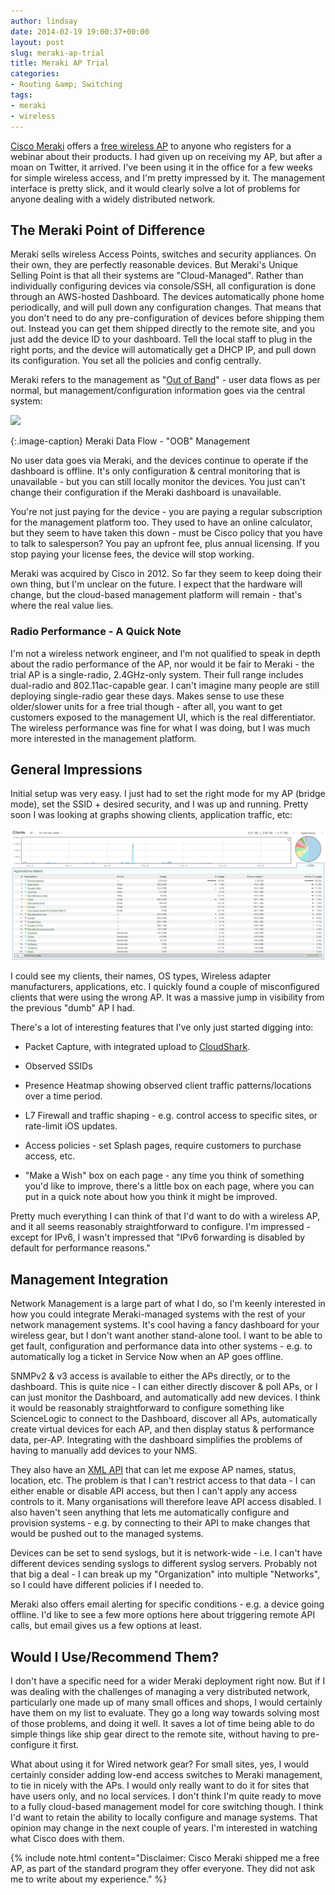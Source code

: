 ```yaml
---
author: lindsay
date: 2014-02-19 19:00:37+00:00
layout: post
slug: meraki-ap-trial
title: Meraki AP Trial
categories:
- Routing &amp; Switching
tags:
- meraki
- wireless
---
```


[Cisco Meraki](http://meraki.cisco.com/) offers a [free wireless AP](https://meraki.cisco.com/lp/free-demo) to anyone who registers for a webinar about their products. I had given up on receiving my AP, but after a moan on Twitter, it arrived. I've been using it in the office for a few weeks for simple wireless access, and I'm pretty impressed by it. The management interface is pretty slick, and it would clearly solve a lot of problems for anyone dealing with a widely distributed network.


## The Meraki Point of Difference

Meraki sells wireless Access Points, switches and security appliances. On their own, they are perfectly reasonable devices. But Meraki's Unique Selling Point is that all their systems are "Cloud-Managed". Rather than individually configuring devices via console/SSH, all configuration is done through an AWS-hosted Dashboard. The devices automatically phone home periodically, and will pull down any configuration changes. That means that you don't need to do any pre-configuration of devices before shipping them out. Instead you can get them shipped directly to the remote site, and you just add the device ID to your dashboard. Tell the local staff to plug in the right ports, and the device will automatically get a DHCP IP, and pull down its configuration. You set all the policies and config centrally.

Meraki refers to the management as "[Out of Band](https://meraki.cisco.com/trust/#oob)" - user data flows as per normal, but management/configuration information goes via the central system:

[![](https://meraki.cisco.com/img/trust/data_flow.png)](https://meraki.cisco.com/img/trust/data_flow.png)

{:.image-caption}
Meraki Data Flow - "OOB" Management

No user data goes via Meraki, and the devices continue to operate if the dashboard is offline. It's only configuration & central monitoring that is unavailable - but you can still locally monitor the devices. You just can't change their configuration if the Meraki dashboard is unavailable.

You're not just paying for the device - you are paying a regular subscription for the management platform too. They used to have an online calculator, but they seem to have taken this down - must be Cisco policy that you have to talk to salesperson? You pay an upfront fee, plus annual licensing. If you stop paying your license fees, the device will stop working.

Meraki was acquired by Cisco in 2012. So far they seem to keep doing their own thing, but I'm unclear on the future. I expect that the hardware will change, but the cloud-based management platform will remain - that's where the real value lies.



### Radio Performance - A Quick Note



I'm not a wireless network engineer, and I'm not qualified to speak in depth about the radio performance of the AP, nor would it be fair to Meraki - the trial AP is a single-radio, 2.4GHz-only system. Their full range includes dual-radio and 802.11ac-capable gear. I can't imagine many people are still deploying single-radio gear these days. Makes sense to use these older/slower units for a free trial though - after all, you want to get customers exposed to the management UI, which is the real differentiator. The wireless performance was fine for what I was doing, but I was much more interested in the management platform.



## General Impressions



Initial setup was very easy. I just had to set the right mode for my AP (bridge mode), set the SSID + desired security, and I was up and running. Pretty soon I was looking at graphs showing clients, application traffic, etc:

[![Meraki Applications](/assets/2014/02/meraki_apps.png)](/assets/2014/02/meraki_apps.png)

I could see my clients, their names, OS types, Wireless adapter manufacturers, applications, etc. I quickly found a couple of misconfigured clients that were using the wrong AP. It was a massive jump in visibility from the previous "dumb" AP I had.

There's a lot of interesting features that I've only just started digging into:




    
  * Packet Capture, with integrated upload to [CloudShark](http://cloudshark.org/).

    
  * Observed SSIDs

    
  * Presence Heatmap showing observed client traffic patterns/locations over a time period.

    
  * L7 Firewall and traffic shaping - e.g. control access to specific sites, or rate-limit iOS updates.

    
  * Access policies - set Splash pages, require customers to purchase access, etc.

    
  * "Make a Wish" box on each page - any time you think of something you'd like to improve, there's a little box on each page, where you can put in a quick note about how you think it might be improved.



Pretty much everything I can think of that I'd want to do with a wireless AP, and it all seems reasonably straightforward to configure. I'm impressed - except for IPv6, I wasn't impressed that "IPv6 forwarding is disabled by default for performance reasons."



## Management Integration



Network Management is a large part of what I do, so I'm keenly interested in how you could integrate Meraki-managed systems with the rest of your network management systems. It's cool having a fancy dashboard for your wireless gear, but I don't want another stand-alone tool. I want to be able to get fault, configuration and performance data into other systems - e.g. to automatically log a ticket in Service Now when an AP goes offline.

SNMPv2 & v3 access is available to either the APs directly, or to the dashboard. This is quite nice - I can either directly discover & poll APs, or I can just monitor the Dashboard, and automatically add new devices. I think it would be reasonably straightforward to configure something like ScienceLogic to connect to the Dashboard, discover all APs, automatically create virtual devices for each AP, and then display status & performance data, per-AP. Integrating with the dashboard simplifies the problems of having to manually add devices to your NMS.

They also have an [XML API](https://kb.meraki.com/knowledge_base/meraki-xml-api) that can let me expose AP names, status, location, etc. The problem is that I can't restrict access to that data - I can either enable or disable API access, but then I can't apply any access controls to it. Many organisations will therefore leave API access disabled. I also haven't seen anything that lets me automatically configure and provision systems - e.g. by connecting to their API to make changes that would be pushed out to the managed systems.

Devices can be set to send syslogs, but it is network-wide - i.e. I can't have different devices sending syslogs to different syslog servers. Probably not that big a deal - I can break up my "Organization" into multiple "Networks", so I could have different policies if I needed to.

Meraki also offers email alerting for specific conditions - e.g. a device going offline. I'd like to see a few more options here about triggering remote API calls, but email gives us a few options at least.



## Would I Use/Recommend Them?



I don't have a specific need for a wider Meraki deployment right now. But if I was dealing with the challenges of managing a very distributed network, particularly one made up of many small offices and shops, I would certainly have them on my list to evaluate. They go a long way towards solving most of those problems, and doing it well. It saves a lot of time being able to do simple things like ship gear direct to the remote site, without having to pre-configure it first.

What about using it for Wired network gear? For small sites, yes, I would certainly consider adding low-end access switches to Meraki management, to tie in nicely with the APs. I would only really want to do it for sites that have users only, and no local services. I don't think I'm quite ready to move to a fully cloud-based management model for core switching though. I think I'd want to retain the ability to locally configure and manage systems. That opinion may change in the next couple of years. I'm interested in watching what Cisco does with them.

{% include note.html content="Disclaimer: Cisco Meraki shipped me a free AP, as part of the standard program they offer everyone. They did not ask me to write about my experience." %}

